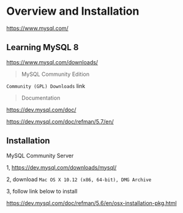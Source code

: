 # Overview and Installation

https://www.mysql.com/

## Learning MySQL 8

https://www.mysql.com/downloads/

> MySQL Community Edition

`Community (GPL) Downloads` link

> Documentation

https://dev.mysql.com/doc/

https://dev.mysql.com/doc/refman/5.7/en/

## Installation

MySQL Community Server

1, https://dev.mysql.com/downloads/mysql/

2, download `Mac OS X 10.12 (x86, 64-bit), DMG Archive`

3, follow link below to install

https://dev.mysql.com/doc/refman/5.6/en/osx-installation-pkg.html

